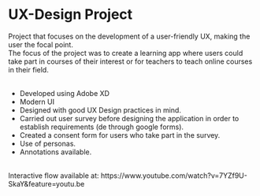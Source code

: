 # UX-Design Project
Project that focuses on the development of a user-friendly UX, making the user the focal point.<br/>
The focus of the project was to create a learning app where users could take part in courses of their interest or for teachers to teach online courses in their field.
<br/><br/>
- Developed using Adobe XD<br/>
- Modern UI <br/>
- Designed with good UX Design practices in mind.<br/>
- Carried out user survey before designing the application in order to establish requirements (de through google forms). <br/>
- Created a consent form for users who take part in the survey.<br/>
- Use of personas. <br/>
- Annotations available.<br/>
<br/>
Interactive flow available at: https://www.youtube.com/watch?v=7YZf9U-SkaY&feature=youtu.be


